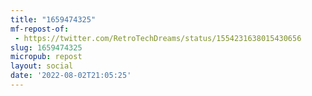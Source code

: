 ```yaml
---
title: "1659474325"
mf-repost-of:
 - https://twitter.com/RetroTechDreams/status/1554231638015430656
slug: 1659474325
micropub: repost
layout: social
date: '2022-08-02T21:05:25'
---
```

